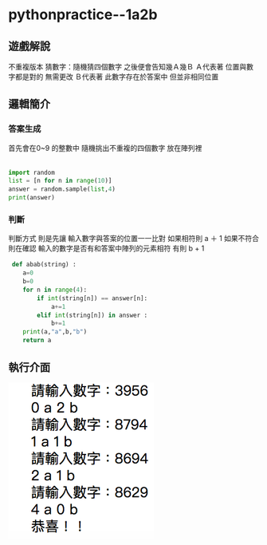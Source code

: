 # pythonpractice--1a2b


## 遊戲解說

不重複版本
猜數字：隨機猜四個數字
之後便會告知幾Ａ幾Ｂ
Ａ代表著 位置與數字都是對的 無需更改
Ｂ代表著 此數字存在於答案中 但並非相同位置

## 邏輯簡介

### 答案生成

首先會在0~9 的整數中 隨機挑出不重複的四個數字 放在陣列裡


```python

import random 
list = [n for n in range(10)]
answer = random.sample(list,4)
print(answer)

```

### 判斷 

判斷方式 則是先讓 輸入數字與答案的位置一一比對 如果相符則 a ＋ 1
如果不符合 則在確認 輸入的數字是否有和答案中陣列的元素相符 有則 b + 1 



```python
 def abab(string) :
    a=0
    b=0    
    for n in range(4):
        if int(string[n]) == answer[n]:
            a+=1
        elif int(string[n]) in answer :
            b+=1
    print(a,"a",b,"b")
    return a 
```



## 執行介面

![image](執行結果.png)

     